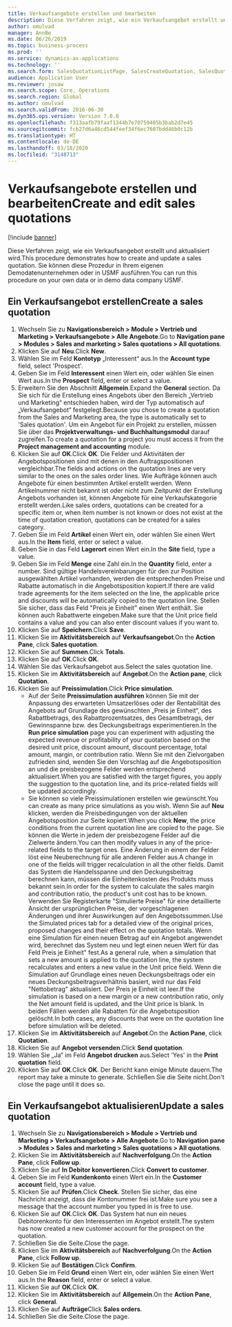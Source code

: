 ```yaml
---
title: Verkaufsangebote erstellen und bearbeiten
description: Diese Verfahren zeigt, wie ein Verkaufsangebot erstellt und aktualisiert wird.
author: omulvad
manager: AnnBe
ms.date: 06/26/2019
ms.topic: business-process
ms.prod: ''
ms.service: dynamics-ax-applications
ms.technology: ''
ms.search.form: SalesQuotationListPage, SalesCreateQuotation, SalesQuotationTable, SalesQuotationTotals, SalesQuotationPriceSimulation, SalesQuotationEditLines, SrsReportViewerForm, smmSetNumSeqIfManual, CustTable, SalesTable
audience: Application User
ms.reviewer: josaw
ms.search.scope: Core, Operations
ms.search.region: Global
ms.author: omulvad
ms.search.validFrom: 2016-06-30
ms.dyn365.ops.version: Version 7.0.0
ms.openlocfilehash: f313aafb79faaf1344b7e70759405b3bab2d7e45
ms.sourcegitcommit: fcb27d6a46cd544feef34f6ec7607bdd46b0c12b
ms.translationtype: HT
ms.contentlocale: de-DE
ms.lasthandoff: 03/18/2020
ms.locfileid: "3148713"
---
```

# <a name="create-and-edit-sales-quotations"></a><span data-ttu-id="c6ce8-103">Verkaufsangebote erstellen und bearbeiten</span><span class="sxs-lookup"><span data-stu-id="c6ce8-103">Create and edit sales quotations</span></span>

[!include [banner](../../includes/banner.md)]

<span data-ttu-id="c6ce8-104">Diese Verfahren zeigt, wie ein Verkaufsangebot erstellt und aktualisiert wird.</span><span class="sxs-lookup"><span data-stu-id="c6ce8-104">This procedure demonstrates how to create and update a sales quotation.</span></span> <span data-ttu-id="c6ce8-105">Sie können diese Prozedur in Ihrem eigenen Demodatenunternehmen oder in USMF ausführen.</span><span class="sxs-lookup"><span data-stu-id="c6ce8-105">You can run this procedure on your own data or in demo data company USMF.</span></span>


## <a name="create-a-sales-quotation"></a><span data-ttu-id="c6ce8-106">Ein Verkaufsangebot erstellen</span><span class="sxs-lookup"><span data-stu-id="c6ce8-106">Create a sales quotation</span></span>
1. <span data-ttu-id="c6ce8-107">Wechseln Sie zu **Navigationsbereich > Module > Vertrieb und Marketing > Verkaufsangebote > Alle Angebote**.</span><span class="sxs-lookup"><span data-stu-id="c6ce8-107">Go to **Navigation pane > Modules > Sales and marketing > Sales quotations > All quotations**.</span></span>
2. <span data-ttu-id="c6ce8-108">Klicken Sie auf **Neu**.</span><span class="sxs-lookup"><span data-stu-id="c6ce8-108">Click **New**.</span></span>
3. <span data-ttu-id="c6ce8-109">Wählen Sie im Feld **Kontotyp** „Interessent“ aus.</span><span class="sxs-lookup"><span data-stu-id="c6ce8-109">In the **Account type** field, select 'Prospect'.</span></span>
4. <span data-ttu-id="c6ce8-110">Geben Sie im Feld **Interessent** einen Wert ein, oder wählen Sie einen Wert aus.</span><span class="sxs-lookup"><span data-stu-id="c6ce8-110">In the **Prospect** field, enter or select a value.</span></span>
5. <span data-ttu-id="c6ce8-111">Erweitern Sie den Abschnitt **Allgemein**.</span><span class="sxs-lookup"><span data-stu-id="c6ce8-111">Expand the **General** section.</span></span> <span data-ttu-id="c6ce8-112">Da Sie sich für die Erstellung eines Angebots über den Bereich „Vertrieb und Marketing“ entschieden haben, wird der Typ automatisch auf „Verkaufsangebot“ festgelegt.</span><span class="sxs-lookup"><span data-stu-id="c6ce8-112">Because you chose to create a quotation from the Sales and Marketing area, the type is automatically set to 'Sales quotation'.</span></span> <span data-ttu-id="c6ce8-113">Um ein Angebot für ein Projekt zu erstellen, müssen Sie über das **Projektverwaltungs- und Buchhaltungsmodul** darauf zugreifen.</span><span class="sxs-lookup"><span data-stu-id="c6ce8-113">To create a quotation for a project you must access it from the **Project management and accounting** module.</span></span>
6. <span data-ttu-id="c6ce8-114">Klicken Sie auf **OK**.</span><span class="sxs-lookup"><span data-stu-id="c6ce8-114">Click **OK**.</span></span> <span data-ttu-id="c6ce8-115">Die Felder und Aktivitäten der Angebotspositionen sind mit denen in den Auftragspositionen vergleichbar.</span><span class="sxs-lookup"><span data-stu-id="c6ce8-115">The fields and actions on the quotation lines are very similar to the ones on the sales order lines.</span></span>   <span data-ttu-id="c6ce8-116">Wie Aufträge können auch Angebote für einen bestimmten Artikel erstellt werden. Wenn Artikelnummer nicht bekannt ist oder nicht zum Zeitpunkt der Erstellung Angebots vorhanden ist, können Angebote für eine Verkaufskategorie erstellt werden.</span><span class="sxs-lookup"><span data-stu-id="c6ce8-116">Like sales orders, quotations can be created for a specific item or, when item number is not known or does not exist at the time of quotation creation, quotations can be created for a sales category.</span></span>     
7. <span data-ttu-id="c6ce8-117">Geben Sie im Feld **Artikel** einen Wert ein, oder wählen Sie einen Wert aus.</span><span class="sxs-lookup"><span data-stu-id="c6ce8-117">In the **Item** field, enter or select a value.</span></span>
8. <span data-ttu-id="c6ce8-118">Geben Sie in das Feld **Lagerort** einen Wert ein.</span><span class="sxs-lookup"><span data-stu-id="c6ce8-118">In the **Site** field, type a value.</span></span>
9. <span data-ttu-id="c6ce8-119">Geben Sie im Feld **Menge** eine Zahl ein.</span><span class="sxs-lookup"><span data-stu-id="c6ce8-119">In the **Quantity** field, enter a number.</span></span> <span data-ttu-id="c6ce8-120">Sind gültige Handelsvereinbarungen für den zur Position ausgewählten Artikel vorhanden, werden die entsprechenden Preise und Rabatte automatisch in die Angebotsposition kopiert.</span><span class="sxs-lookup"><span data-stu-id="c6ce8-120">If there are valid trade agreements for the item selected on the line, the applicable price and discounts will be automatically copied to the quotation line.</span></span> <span data-ttu-id="c6ce8-121">Stellen Sie sicher, dass das Feld "Preis je Einheit" einen Wert enthält. Sie können auch Rabattwerte eingeben.</span><span class="sxs-lookup"><span data-stu-id="c6ce8-121">Make sure that the Unit price field contains a value and you can also enter discount values if you want to.</span></span> 
10. <span data-ttu-id="c6ce8-122">Klicken Sie auf **Speichern**.</span><span class="sxs-lookup"><span data-stu-id="c6ce8-122">Click **Save**.</span></span>
11. <span data-ttu-id="c6ce8-123">Klicken Sie im **Aktivitätsbereich** auf **Verkaufsangebot**.</span><span class="sxs-lookup"><span data-stu-id="c6ce8-123">On the **Action Pane**, click **Sales quotation**.</span></span>
12. <span data-ttu-id="c6ce8-124">Klicken Sie auf **Summen**.</span><span class="sxs-lookup"><span data-stu-id="c6ce8-124">Click **Totals**.</span></span>
13. <span data-ttu-id="c6ce8-125">Klicken Sie auf **OK**.</span><span class="sxs-lookup"><span data-stu-id="c6ce8-125">Click **OK**.</span></span>
14. <span data-ttu-id="c6ce8-126">Wählen Sie das Verkaufsangebot aus.</span><span class="sxs-lookup"><span data-stu-id="c6ce8-126">Select the sales quotation line.</span></span>
15. <span data-ttu-id="c6ce8-127">Klicken Sie im **Aktivitätsbereich** auf **Angebot**.</span><span class="sxs-lookup"><span data-stu-id="c6ce8-127">On the **Action pane**, click **Quotation**.</span></span>
16. <span data-ttu-id="c6ce8-128">Klicken Sie auf **Preissimulation**.</span><span class="sxs-lookup"><span data-stu-id="c6ce8-128">Click **Price simulation**.</span></span>
    - <span data-ttu-id="c6ce8-129">Auf der Seite **Preissimulation ausführen** können Sie mit der Anpassung des erwarteten Umsatzerlöses oder der Rentabilität des Angebots auf Grundlage des gewünschten „Preis je Einheit“, des Rabattbetrags, des Rabattprozentsatzes, des Gesamtbetrags, der Gewinnspanne bzw. des Deckungsbeitrags experimentieren.</span><span class="sxs-lookup"><span data-stu-id="c6ce8-129">In the **Run price simulation** page you can experiment with adjusting the expected revenue or profitability of your quotation based on the desired unit price, discount amount, discount percentage, total amount, margin, or contribution ratio.</span></span> <span data-ttu-id="c6ce8-130">Wenn Sie mit den Zielvorgaben zufrieden sind, wenden Sie den Vorschlag auf die Angebotsposition an und die preisbezogene Felder werden entsprechend aktualisiert.</span><span class="sxs-lookup"><span data-stu-id="c6ce8-130">When you are satisfied with the target figures, you apply the suggestion to the quotation line, and its price-related fields will be updated accordingly.</span></span>  
    - <span data-ttu-id="c6ce8-131">Sie können so viele Preissimulationen erstellen wie gewünscht.</span><span class="sxs-lookup"><span data-stu-id="c6ce8-131">You can create as many price simulations as you wish.</span></span> <span data-ttu-id="c6ce8-132">Wenn Sie auf **Neu** klicken, werden die Preisbedingungen von der aktuellen Angebotsposition zur Seite kopiert.</span><span class="sxs-lookup"><span data-stu-id="c6ce8-132">When you click **New**, the price conditions from the current quotation line are copied to the page.</span></span> <span data-ttu-id="c6ce8-133">Sie können die Werte in jedem der preisbezogene Felder auf die Zielwerte ändern.</span><span class="sxs-lookup"><span data-stu-id="c6ce8-133">You can then modify values in any of the price-related fields to the target ones.</span></span> <span data-ttu-id="c6ce8-134">Eine Änderung in einem der Felder löst eine Neuberechnung für alle anderen Felder aus.</span><span class="sxs-lookup"><span data-stu-id="c6ce8-134">A change in one of the fields will trigger recalculation in all the other fields.</span></span> <span data-ttu-id="c6ce8-135">Damit das System die Handelsspanne und den Deckungsbeitrag berechnen kann, müssen die Einheitenkosten des Produkts muss bekannt sein.</span><span class="sxs-lookup"><span data-stu-id="c6ce8-135">In order for the system to calculate the sales margin and contribution ratio, the product's unit cost has to be known.</span></span> <span data-ttu-id="c6ce8-136">Verwenden Sie Registerkarte "Simulierte Preise" für eine detaillierte Ansicht der ursprünglichen Preise, der vorgeschlagenen Änderungen und ihrer Auswirkungen auf den Angebotssummen.</span><span class="sxs-lookup"><span data-stu-id="c6ce8-136">Use the Simulated prices tab for a detailed view of the original prices, proposed changes and their effect on the quotation totals.</span></span> <span data-ttu-id="c6ce8-137">Wenn eine Simulation für einen neuen Betrag auf ein Angebot angewendet wird, berechnet das System neu und legt einen neuen Wert für das Feld Preis je Einheit" fest.</span><span class="sxs-lookup"><span data-stu-id="c6ce8-137">As a general rule, when a simulation that sets a new amount is applied to the quotation line, the system recalculates and enters a new value in the Unit price field.</span></span> <span data-ttu-id="c6ce8-138">Wenn die Simulation auf Grundlage eines neuen Deckungsbeitrags oder ein neues Deckungsbeitragsverhältnis basiert, wird nur das Feld "Nettobetrag" aktualisiert. Der Preis je Einheit ist leer.</span><span class="sxs-lookup"><span data-stu-id="c6ce8-138">If the simulation is based on a new margin or a new contribution ratio, only the Net amount field is updated, and the Unit price is blank.</span></span> <span data-ttu-id="c6ce8-139">In beiden Fällen werden alle Rabatten für die Angebotsposition gelöscht.</span><span class="sxs-lookup"><span data-stu-id="c6ce8-139">In both cases, any discounts that were on the quotation line before simulation will be deleted.</span></span>
17. <span data-ttu-id="c6ce8-140">Klicken Sie im **Aktivitätsbereich** auf **Angebot**.</span><span class="sxs-lookup"><span data-stu-id="c6ce8-140">On the **Action Pane**, click **Quotation**.</span></span>
18. <span data-ttu-id="c6ce8-141">Klicken Sie auf **Angebot versenden**.</span><span class="sxs-lookup"><span data-stu-id="c6ce8-141">Click **Send quotation**.</span></span>
19. <span data-ttu-id="c6ce8-142">Wählen Sie „Ja“ im Feld **Angebot drucken** aus.</span><span class="sxs-lookup"><span data-stu-id="c6ce8-142">Select 'Yes' in the **Print quotation** field.</span></span>
20. <span data-ttu-id="c6ce8-143">Klicken Sie auf **OK**.</span><span class="sxs-lookup"><span data-stu-id="c6ce8-143">Click **OK**.</span></span> <span data-ttu-id="c6ce8-144">Der Bericht kann einige Minute dauern.</span><span class="sxs-lookup"><span data-stu-id="c6ce8-144">The report may take a minute to generate.</span></span> <span data-ttu-id="c6ce8-145">Schließen Sie die Seite nicht.</span><span class="sxs-lookup"><span data-stu-id="c6ce8-145">Don't close the page until it does so.</span></span>

## <a name="update-a-sales-quotation"></a><span data-ttu-id="c6ce8-146">Ein Verkaufsangebot aktualisieren</span><span class="sxs-lookup"><span data-stu-id="c6ce8-146">Update a sales quotation</span></span>
1. <span data-ttu-id="c6ce8-147">Wechseln Sie zu **Navigationsbereich > Module > Vertrieb und Marketing > Verkaufsangebote > Alle Angebote**.</span><span class="sxs-lookup"><span data-stu-id="c6ce8-147">Go to **Navigation pane > Modules > Sales and marketing > Sales quotations > All quotations**.</span></span>
2. <span data-ttu-id="c6ce8-148">Klicken Sie im **Aktivitätsbereich** auf **Nachverfolgung**.</span><span class="sxs-lookup"><span data-stu-id="c6ce8-148">On the **Action Pane**, click **Follow up**.</span></span>
3. <span data-ttu-id="c6ce8-149">Klicken Sie auf **In Debitor konvertieren**.</span><span class="sxs-lookup"><span data-stu-id="c6ce8-149">Click **Convert to customer**.</span></span>
4. <span data-ttu-id="c6ce8-150">Geben Sie im Feld **Kundenkonto** einen Wert ein.</span><span class="sxs-lookup"><span data-stu-id="c6ce8-150">In the **Customer account** field, type a value.</span></span>
5. <span data-ttu-id="c6ce8-151">Klicken Sie auf **Prüfen**.</span><span class="sxs-lookup"><span data-stu-id="c6ce8-151">Click **Check**.</span></span> <span data-ttu-id="c6ce8-152">Stellen Sie sicher, das eine Nachricht anzeigt, dass die Kontonummer frei ist.</span><span class="sxs-lookup"><span data-stu-id="c6ce8-152">Make sure you see a message that the account number you typed in is free to use.</span></span>  
6. <span data-ttu-id="c6ce8-153">Klicken Sie auf **OK**.</span><span class="sxs-lookup"><span data-stu-id="c6ce8-153">Click **OK**.</span></span> <span data-ttu-id="c6ce8-154">Das System hat nun ein neues Debitorenkonto für den Interessenten im Angebot erstellt.</span><span class="sxs-lookup"><span data-stu-id="c6ce8-154">The system has now created a new customer account for the prospect on the quotation.</span></span>  
7. <span data-ttu-id="c6ce8-155">Schließen Sie die Seite.</span><span class="sxs-lookup"><span data-stu-id="c6ce8-155">Close the page.</span></span>
8. <span data-ttu-id="c6ce8-156">Klicken Sie im **Aktivitätsbereich** auf **Nachverfolgung**.</span><span class="sxs-lookup"><span data-stu-id="c6ce8-156">On the **Action Pane**, click **Follow up**.</span></span>
9. <span data-ttu-id="c6ce8-157">Klicken Sie auf **Bestätigen**.</span><span class="sxs-lookup"><span data-stu-id="c6ce8-157">Click **Confirm**.</span></span>
10. <span data-ttu-id="c6ce8-158">Geben Sie im Feld **Grund** einen Wert ein, oder wählen Sie einen Wert aus.</span><span class="sxs-lookup"><span data-stu-id="c6ce8-158">In the **Reason** field, enter or select a value.</span></span>
11. <span data-ttu-id="c6ce8-159">Klicken Sie auf **OK**.</span><span class="sxs-lookup"><span data-stu-id="c6ce8-159">Click **OK**.</span></span>
12. <span data-ttu-id="c6ce8-160">Klicken Sie im **Aktivitätsbereich** auf **Allgemein**.</span><span class="sxs-lookup"><span data-stu-id="c6ce8-160">On the **Action Pane**, click **General**.</span></span>
13. <span data-ttu-id="c6ce8-161">Klicken Sie auf **Aufträge**</span><span class="sxs-lookup"><span data-stu-id="c6ce8-161">Click **Sales orders**.</span></span>
14. <span data-ttu-id="c6ce8-162">Schließen Sie die Seite.</span><span class="sxs-lookup"><span data-stu-id="c6ce8-162">Close the page.</span></span>


